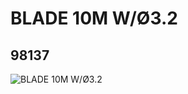 # BLADE 10M W/Ø3.2
## 98137
![BLADE 10M W/Ø3.2](https://lc-www-live-s.legocdn.com/media/bricks/5/2/4646843.jpg)